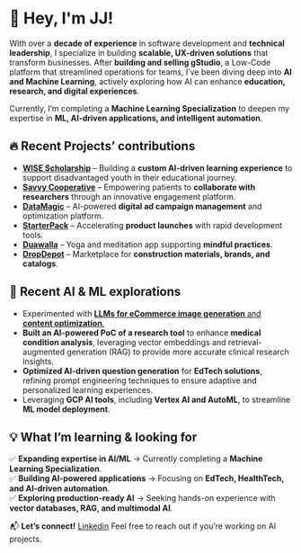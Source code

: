 

# 👋 Hey, I'm JJ!  

With over a **decade of experience** in software development and **technical leadership**, I specialize in building **scalable, UX-driven solutions** that transform businesses. After **building and selling gStudio**, a Low-Code platform that streamlined operations for teams, I’ve been diving deep into **AI and Machine Learning**, actively exploring how AI can enhance **education, research, and digital experiences**.  

Currently, I’m completing a **Machine Learning Specialization** to deepen my expertise in **ML, AI-driven applications, and intelligent automation**.  

## 🔥 Recent Projects’ contributions
- [**WISE Scholarship**](https://wisescholarship.com/) – Building a **custom AI-driven learning experience** to support disadvantaged youth in their educational journey.  
- [**Savvy Cooperative**](https://www.savvy.coop/) – Empowering patients to **collaborate with researchers** through an innovative engagement platform.  
- [**DataMagic**](https://datamagic-v0.vercel.app/) – AI-powered **digital ad campaign management** and optimization platform.  
- [**StarterPack**](https://app.islandshq.xyz/) – Accelerating **product launches** with rapid development tools.  
- [**Duawalla**](https://duawalla.com/) – Yoga and meditation app supporting **mindful practices**.  
- [**DropDepot**](https://dropdepot.com/) – Marketplace for **construction materials, brands, and catalogs**.  

## 🧠 **Recent AI & ML explorations**  
- Experimented with [**LLMs for eCommerce image generation** and **content optimization**.](https://jairpjunior.notion.site/Exploration-Study-Producing-Images-for-eCommerce-with-LLMs-12014a015180808f80d1f800a40e6eb0?pvs=4)
- **Built an AI-powered PoC of a research tool** to enhance **medical condition analysis**, leveraging vector embeddings and retrieval-augmented generation (RAG) to provide more accurate clinical research insights.  
- **Optimized AI-driven question generation** for **EdTech solutions**, refining prompt engineering techniques to ensure adaptive and personalized learning experiences.  
- Leveraging **GCP AI tools**, including **Vertex AI and AutoML**, to streamline **ML model deployment**.  

## 💡 What I’m learning & looking for  

✅ **Expanding expertise in AI/ML** → Currently completing a **Machine Learning Specialization**.  
✅ **Building AI-powered applications** → Focusing on **EdTech, HealthTech, and AI-driven automation**.  
✅ **Exploring production-ready AI** → Seeking hands-on experience with **vector databases, RAG, and multimodal AI**.  

📬 **Let’s connect!** [Linkedin](https://www.linkedin.com/in/jairpjunior/)
Feel free to reach out if you’re working on AI projects.
